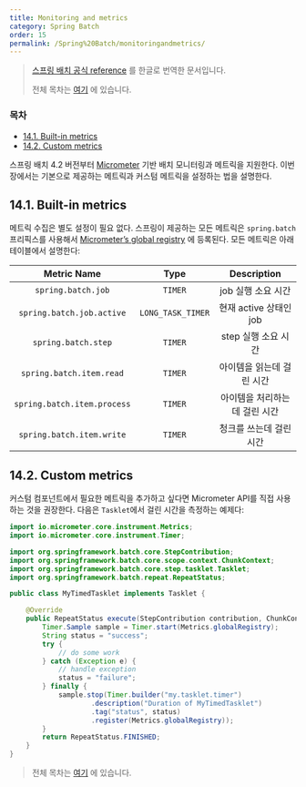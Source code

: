 ```yaml
---
title: Monitoring and metrics
category: Spring Batch
order: 15
permalink: /Spring%20Batch/monitoringandmetrics/
---
```


> [스프링 배치 공식 reference](https://docs.spring.io/spring-batch/docs/4.2.x/reference/html/index-single.html#monitoring-and-metrics) 를 한글로 번역한 문서입니다.
>
> 전체 목차는 [여기](https://godekdls.github.io/Spring%20Batch/contents/) 에 있습니다.

### 목차

- [14.1. Built-in metrics](#141-built-in-metrics)
- [14.2. Custom metrics](#142-custom-metrics)

스프링 배치 4.2 버전부터 [Micrometer](https://micrometer.io/) 기반
배치 모니터링과 메트릭을 지원한다.
이번 장에서는 기본으로 제공하는 메트릭과 커스텀 메트릭을 설정하는 법을 설명한다.

## 14.1. Built-in metrics

메트릭 수집은 별도 설정이 필요 없다.
스프링이 제공하는 모든 메트릭은 `spring.batch` 프리픽스를 사용해서
[Micrometer’s global registry](https://micrometer.io/docs/concepts#_global_registry)
에 등록된다. 
모든 메트릭은 아래 테이블에서 설명한다:

|Metric Name|Type|Description|
|:-----------------:	|:-------------:	|:-------------:	|
|`spring.batch.job`|`TIMER`|job 실행 소요 시간|
|`spring.batch.job.active`|`LONG_TASK_TIMER`|현재 active 상태인 job|
|`spring.batch.step`|`TIMER`|step 실행 소요 시간|
|`spring.batch.item.read`|`TIMER`|아이템을 읽는데 걸린 시간|
|`spring.batch.item.process`|`TIMER`|아이템을 처리하는데 걸린 시간|
|`spring.batch.item.write`|`TIMER`|청크를 쓰는데 걸린 시간|

## 14.2. Custom metrics

커스텀 컴포넌트에서 필요한 메트릭을 추가하고 싶다면
Micrometer API를 직접 사용하는 것을 권장한다.
다음은 `Tasklet`에서 걸린 시간을 측정하는 예제다:

```java
import io.micrometer.core.instrument.Metrics;
import io.micrometer.core.instrument.Timer;

import org.springframework.batch.core.StepContribution;
import org.springframework.batch.core.scope.context.ChunkContext;
import org.springframework.batch.core.step.tasklet.Tasklet;
import org.springframework.batch.repeat.RepeatStatus;

public class MyTimedTasklet implements Tasklet {

	@Override
	public RepeatStatus execute(StepContribution contribution, ChunkContext chunkContext) {
		Timer.Sample sample = Timer.start(Metrics.globalRegistry);
		String status = "success";
		try {
			// do some work
		} catch (Exception e) {
			// handle exception
			status = "failure";
		} finally {
			sample.stop(Timer.builder("my.tasklet.timer")
					.description("Duration of MyTimedTasklet")
					.tag("status", status)
					.register(Metrics.globalRegistry));
		}
		return RepeatStatus.FINISHED;
	}
}
```

> 전체 목차는 [여기](https://godekdls.github.io/Spring%20Batch/contents/) 에 있습니다.
